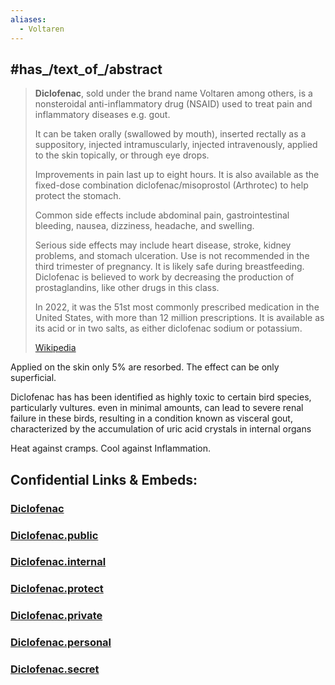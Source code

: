 ```yaml
---
aliases:
  - Voltaren
---
```



## #has_/text_of_/abstract 

> **Diclofenac**, sold under the brand name Voltaren among others, 
> is a nonsteroidal anti-inflammatory drug (NSAID) used to treat pain and inflammatory diseases e.g. gout. 
> 
> It can be taken orally (swallowed by mouth), inserted rectally as a suppository, injected intramuscularly, 
> injected intravenously, applied to the skin topically, or through eye drops. 
> 
> Improvements in pain last up to eight hours. 
> It is also available as the fixed-dose combination diclofenac/misoprostol (Arthrotec) to help protect the stomach.
>
> Common side effects include abdominal pain, gastrointestinal bleeding, 
> nausea, dizziness, headache, and swelling. 
> 
> Serious side effects may include heart disease, stroke, kidney problems, and stomach ulceration. 
> Use is not recommended in the third trimester of pregnancy. 
> It is likely safe during breastfeeding. 
> Diclofenac is believed to work by decreasing the production of prostaglandins, 
> like other drugs in this class.
>
> In 2022, it was the 51st most commonly prescribed medication in the United States, 
> with more than 12 million prescriptions. 
> It is available as its acid or in two salts, as either diclofenac sodium or potassium.
>
> [Wikipedia](https://en.wikipedia.org/wiki/Diclofenac)

Applied on the skin only 5% are resorbed. 
The effect can be only superficial. 

Diclofenac has has been identified as highly toxic to certain bird species, particularly vultures.
even in minimal amounts, can lead to severe renal failure in these birds, resulting in a condition known as visceral gout, characterized by the accumulation of uric acid crystals in internal organs

Heat against cramps. 
Cool against Inflammation. 






## Confidential Links & Embeds: 

### [Diclofenac](/_Standards/bio/Medicine/Drug/Diclofenac.md) 

### [Diclofenac.public](/_public/bio/Medicine/Drug/Diclofenac.public.md) 

### [Diclofenac.internal](/_internal/bio/Medicine/Drug/Diclofenac.internal.md) 

### [Diclofenac.protect](/_protect/bio/Medicine/Drug/Diclofenac.protect.md) 

### [Diclofenac.private](/_private/bio/Medicine/Drug/Diclofenac.private.md) 

### [Diclofenac.personal](/_personal/bio/Medicine/Drug/Diclofenac.personal.md) 

### [Diclofenac.secret](/_secret/bio/Medicine/Drug/Diclofenac.secret.md)

